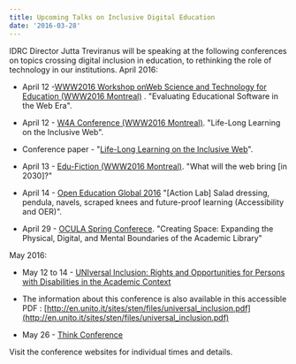 ```yaml
---
title: Upcoming Talks on Inclusive Digital Education
date: '2016-03-28'
---
```

IDRC Director Jutta Treviranus will be speaking at the following conferences
on topics crossing digital inclusion in education, to rethinking the role of technology
in our institutions.
April 2016:

- April 12 -[WWW2016 Workshop onWeb Science and Technology for Education (WWW2016 Montreal)](https://events.keep.edu.hk/webed/2016/)
  . "Evaluating Educational
Software in the Web Era".
- April 12 - [W4A Conference (WWW2016 Montreal)](http://www.w4a.info/2016/).
  "Life-Long Learning on the Inclusive Web".

- Conference paper - "[Life-Long Learning on the Inclusive Web](http://inclusivedesign.ca/wp-content/uploads/2016/03/Treviranus-Web4All-Paper_accessible-PDF.pdf)".

- April 13 - [Edu-Fiction (WWW2016 Montreal)](http://www.teluq.ca/edu-fiction2030/). "What will the web bring [in 2030]?"
- April 14 - [Open Education Global 2016](http://conference.oeconsortium.org/2016/)
  "[Action Lab] Salad dressing, pendula, navels,
   scraped knees and future-proof learning (Accessibility and OER)".
- April 29 - [OCULA Spring Conferece](https://oculaspring.wordpress.com/).
  "Creating Space: Expanding the Physical, Digital, and Mental Boundaries of the Academic Library"

May 2016:

- May 12 to 14 - [UNIversal Inclusion: Rights and Opportunities for Persons with Disabilities in the Academic Context](https://www.unito.it/gallerie/universal-inclusion-rights-and-opportunities-persons-disabilities-academic-context)

- The information about this conference is also available in this accessible PDF
: [http://en.unito.it/sites/sten/files/universal_inclusion.pdf](http://en.unito.it/sites/sten/files/universal_inclusion.pdf)

- May 26 - [Think Conference](http://www.thinkconference.ca/)

Visit the conference websites for individual times and details.
